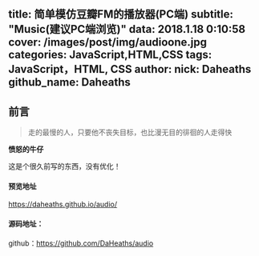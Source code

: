 title: 简单模仿豆瓣FM的播放器(PC端)
subtitle: "Music(建议PC端浏览)"
data: 2018.1.18 0:10:58
cover: /images/post/img/audioone.jpg
categories: JavaScript,HTML,CSS
tags: JavaScript，HTML, CSS
author:
    nick: Daheaths
    github_name: Daheaths
---

## 前言
> 走的最慢的人，只要他不丧失目标，也比漫无目的徘徊的人走得快

**愤怒的牛仔**

这是个很久前写的东西，没有优化！

#### 预览地址
https://daheaths.github.io/audio/

#### 源码地址：
github：https://github.com/DaHeaths/audio
